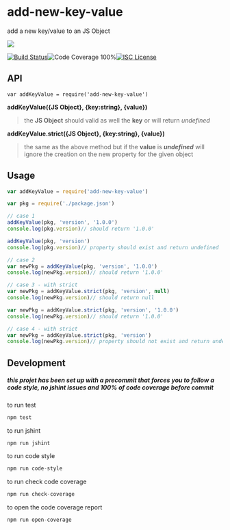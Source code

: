 # add-new-key-value

add a new key/value to an JS Object

<a href="https://nodei.co/npm/add-new-key-value/"><img src="https://nodei.co/npm/add-new-key-value.png?downloads=true"></a>

[![Build Status](https://img.shields.io/badge/build-passing-brightgreen.svg?style=flat-square)](https://travis-ci.org/joaquimserafim/add-new-key-value)![Code Coverage 100%](https://img.shields.io/badge/code%20coverage-100%25-green.svg?style=flat-square)[![ISC License](https://img.shields.io/badge/license-ISC-blue.svg?style=flat-square)](https://github.com/joaquimserafim/add-new-key-value/blob/master/LICENSE)

## API
`var addKeyValue = require('add-new-key-value')`

**addKeyValue({JS Object}, {key:string}, {value})**
>the **JS Object** should valid as well the **key** or will return *undefined*

**addKeyValue.strict({JS Object}, {key:string}, {value})**
>the same as the above method but if the **value** is ***undefined*** will 
>ignore the creation on the new property for the given object


## Usage

```js
var addKeyValue = require('add-new-key-value')

var pkg = require('./package.json')

// case 1
addKeyValue(pkg, 'version', '1.0.0')
console.log(pkg.version)// should return '1.0.0'

addKeyValue(pkg, 'version')
console.log(pkg.version)// property should exist and return undefined

// case 2
var newPkg = addKeyValue(pkg, 'version', '1.0.0')
console.log(newPkg.version)// should return '1.0.0'

// case 3 - with strict
var newPkg = addKeyValue.strict(pkg, 'version', null)
console.log(newPkg.version)// should return null

var newPkg = addKeyValue.strict(pkg, 'version', '1.0.0')
console.log(newPkg.version)// should return '1.0.0'

// case 4 - with strict
var newPkg = addKeyValue.strict(pkg, 'version')
console.log(newPkg.version)// property should not exist and return undefined

```


## Development

##### this projet has been set up with a precommit that forces you to follow a code style, no jshint issues and 100% of code coverage before commit


to run test
``` js
npm test
```

to run jshint
``` js
npm run jshint
```

to run code style
``` js
npm run code-style
```

to run check code coverage
``` js
npm run check-coverage
```

to open the code coverage report
``` js
npm run open-coverage
```
